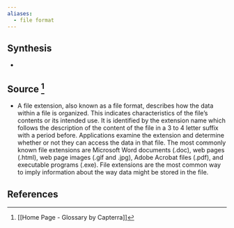```yaml
---
aliases:
  - file format
---
```

## Synthesis
- 
## Source [^1]
- A file extension, also known as a file format, describes how the data within a file is organized. This indicates characteristics of the file’s contents or its intended use. It is identified by the extension name which follows the description of the content of the file in a 3 to 4 letter suffix with a period before. Applications examine the extension and determine whether or not they can access the data in that file. The most commonly known file extensions are Microsoft Word documents (.doc), web pages (.html), web page images (.gif and .jpg), Adobe Acrobat files (.pdf), and executable programs (.exe). File extensions are the most common way to imply information about the way data might be stored in the file.
## References

[^1]: [[Home Page - Glossary by Capterra]]